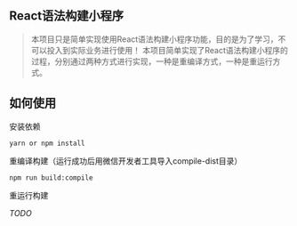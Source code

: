 ## React语法构建小程序
> 本项目只是简单实现使用React语法构建小程序功能，目的是为了学习，不可以投入到实际业务进行使用！
本项目简单实现了React语法构建小程序的过程，分别通过两种方式进行实现，一种是重编译方式，一种是重运行方式。

## 如何使用
安装依赖

```
yarn or npm install
```

重编译构建（运行成功后用微信开发者工具导入compile-dist目录）

```
npm run build:compile
```


重运行构建

*TODO*
